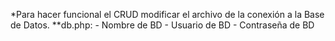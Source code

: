 *Para hacer funcional el CRUD modificar el archivo de la conexión a la Base de Datos.
**db.php:
    - Nombre de BD
    - Usuario de BD
    - Contraseña de BD
